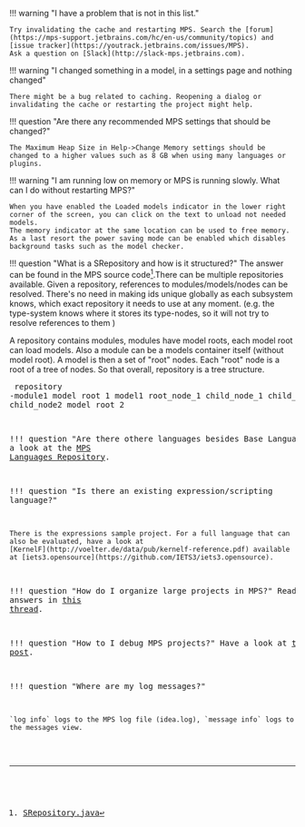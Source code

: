 !!! warning "I have a problem that is not in this list."

    Try invalidating the cache and restarting MPS. Search the [forum](https://mps-support.jetbrains.com/hc/en-us/community/topics) and [issue tracker](https://youtrack.jetbrains.com/issues/MPS). 
    Ask a question on [Slack](http://slack-mps.jetbrains.com).

!!! warning "I changed something in a model, in a settings page and nothing changed"

    There might be a bug related to caching. Reopening a dialog or invalidating the cache or restarting the project might help.

!!! question "Are there any recommended MPS settings that should be changed?"

    The Maximum Heap Size in Help->Change Memory settings should be changed to a higher values such as 8 GB when using many languages or plugins.

!!! warning "I am running low on memory or MPS is running slowly. What can I do without restarting MPS?"

    When you have enabled the Loaded models indicator in the lower right corner of the screen, you can click on the text to unload not needed models.
    The memory indicator at the same location can be used to free memory. As a last resort the power saving mode can be enabled which disables background tasks such as the model checker.

!!! question "What is a SRepository and how is it structured?"
    The answer can be found in the MPS source code[^1].There can be multiple repositories available. Given a repository, references to modules/models/nodes can be resolved.
    There's no need in making ids unique globally as each subsystem knows, which exact repository it needs to use at any moment.
    (e.g. the type-system knows where it stores its type-nodes, so it will not try to resolve references to them )
    <p/>
    A repository contains modules, modules have model roots, each model root can load models.
    Also a module can be a models container itself (without model root).
    A model is then a set of "root" nodes.
    Each "root" node is a root of a tree of nodes. So that overall, repository is a tree structure.
    <pre>
     repository
     -module1
            model root 1
                model1
                  root_node_1
                    child_node_1
                      child_node_1_1
                    child_node2
            model root 2


!!! question "Are there othere languages besides Base Language?"
    Have a look at the [MPS Languages Repository](https://confluence.jetbrains.com/display/MPS/MPS+Languages+Repository?_ga=2.190406190.441906427.1635067376-1212584208.1633605628).

!!! question "Is there an existing expression/scripting language?"

    There is the expressions sample project. For a full language that can also be evaluated, have a look at
    [KernelF](http://voelter.de/data/pub/kernelf-reference.pdf) available at [iets3.opensource](https://github.com/IETS3/iets3.opensource).

!!! question "How do I organize large projects in MPS?"
    Read the two answers in [this thread](https://mps-support.jetbrains.com/hc/en-us/community/posts/360010373120-How-to-organize-large-projects-in-MPS-).

!!! question "How to I debug MPS projects?"
    Have a look at [this blog post](https://dslfoundry.com/how-to-debug-in-mps/).

!!! question "Where are my log messages?"

    `log info` logs to the MPS log file (idea.log), `message info` logs to the messages view.

[^1]: [SRepository.java](https://github.com/JetBrains/MPS/blob/78a8983d975c3177461ae2553fd253bdc63baab6/core/openapi/source/org/jetbrains/mps/openapi/module/SRepository.java#L24)
